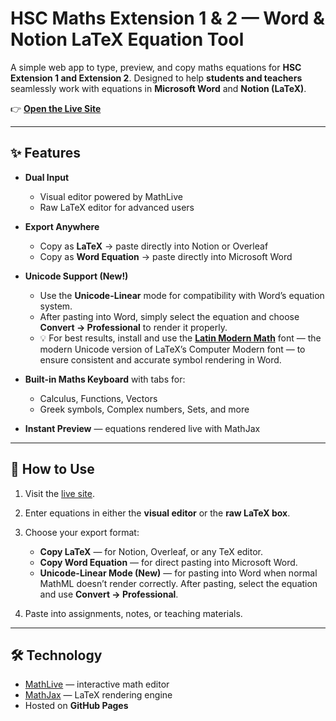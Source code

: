 # HSC Maths Extension 1 & 2 — Word & Notion LaTeX Equation Tool

A simple web app to type, preview, and copy maths equations for **HSC Extension 1 and Extension 2**.
Designed to help **students and teachers** seamlessly work with equations in **Microsoft Word** and **Notion (LaTeX)**.

👉 **[Open the Live Site](https://matthewhuyijun.github.io/HSC-Maths-Extension-1-2-Word-and-Notion-Latex-Equation-Tool/)**

---

## ✨ Features

* **Dual Input**

  * Visual editor powered by MathLive
  * Raw LaTeX editor for advanced users

* **Export Anywhere**

  * Copy as **LaTeX** → paste directly into Notion or Overleaf
  * Copy as **Word Equation** → paste directly into Microsoft Word

* **Unicode Support (New!)**

  * Use the **Unicode-Linear** mode for compatibility with Word’s equation system.
  * After pasting into Word, simply select the equation and choose **Convert → Professional** to render it properly.
  * 💡 For best results, install and use the **[Latin Modern Math](https://www.cdnfonts.com/latin-modern-math.font)** font — the modern Unicode version of LaTeX’s Computer Modern font — to ensure consistent and accurate symbol rendering in Word.

* **Built-in Maths Keyboard** with tabs for:

  * Calculus, Functions, Vectors
  * Greek symbols, Complex numbers, Sets, and more

* **Instant Preview** — equations rendered live with MathJax

---

## 🚀 How to Use

1. Visit the [live site](https://matthewhuyijun.github.io/HSC-Maths-Extension-1-2-Word-and-Notion-Latex-Equation-Tool/).
2. Enter equations in either the **visual editor** or the **raw LaTeX box**.
3. Choose your export format:

   * **Copy LaTeX** — for Notion, Overleaf, or any TeX editor.
   * **Copy Word Equation** — for direct pasting into Microsoft Word.
   * **Unicode-Linear Mode (New)** — for pasting into Word when normal MathML doesn’t render correctly. After pasting, select the equation and use **Convert → Professional**.
4. Paste into assignments, notes, or teaching materials.

---

## 🛠️ Technology

* [MathLive](https://cortexjs.io/mathlive/) — interactive math editor
* [MathJax](https://www.mathjax.org/) — LaTeX rendering engine
* Hosted on **GitHub Pages**
